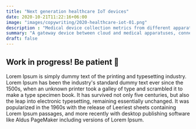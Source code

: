 ```yaml
---
title: "Next generation healthcare IoT devices"
date: 2020-10-21T11:22:16+06:00
image: "images/copywriting/2020-healthcare-iot-01.png"
description : "Medical device collection metrics from different apparatuses"
summary: "A gateway device between cloud and medical apparatuses, connecting doctors and patient measurements in real time"
draft: false
---
```


## Work in progress! Be patient 🚧

Lorem Ipsum is simply dummy text of the printing and typesetting industry. Lorem Ipsum has been the industry's standard dummy text ever since the 1500s, when an unknown printer took a galley of type and scrambled it to make a type specimen book. It has survived not only five centuries, but also the leap into electronic typesetting, remaining essentially unchanged. It was popularized in the 1960s with the release of Leeriest sheets containing Lorem Ipsum passages, and more recently with desktop publishing software like Aldus PageMaker including versions of Lorem Ipsum.

<!-- 
The project managed by Code-runners
Device that collect metrics from different medical apparatuses that implements Bluetooth protocol for medical use.
Data is collected from apparatuses such as BPSystolic, BPDiastolic, Pulse, BloodSugar etc..
Then the device push collected metrics to Azure IoT Hub where data is stored/processed etc..

## Workflow
The end user turn on the device,
Go to the portal and for a specific patient clicks "start measure",
Metrics collector device is triggered and waits for available apparatuses,
When measurements done from the apparatuses, data is collected and send to the hub. 
-->
